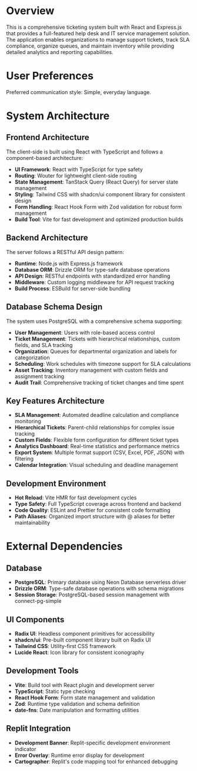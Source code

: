 # Overview

This is a comprehensive ticketing system built with React and Express.js that provides a full-featured help desk and IT service management solution. The application enables organizations to manage support tickets, track SLA compliance, organize queues, and maintain inventory while providing detailed analytics and reporting capabilities.

# User Preferences

Preferred communication style: Simple, everyday language.

# System Architecture

## Frontend Architecture
The client-side is built using React with TypeScript and follows a component-based architecture:
- **UI Framework**: React with TypeScript for type safety
- **Routing**: Wouter for lightweight client-side routing
- **State Management**: TanStack Query (React Query) for server state management
- **Styling**: Tailwind CSS with shadcn/ui component library for consistent design
- **Form Handling**: React Hook Form with Zod validation for robust form management
- **Build Tool**: Vite for fast development and optimized production builds

## Backend Architecture
The server follows a RESTful API design pattern:
- **Runtime**: Node.js with Express.js framework
- **Database ORM**: Drizzle ORM for type-safe database operations
- **API Design**: RESTful endpoints with standardized error handling
- **Middleware**: Custom logging middleware for API request tracking
- **Build Process**: ESBuild for server-side bundling

## Database Schema Design
The system uses PostgreSQL with a comprehensive schema supporting:
- **User Management**: Users with role-based access control
- **Ticket Management**: Tickets with hierarchical relationships, custom fields, and SLA tracking
- **Organization**: Queues for departmental organization and labels for categorization
- **Scheduling**: Work schedules with timezone support for SLA calculations
- **Asset Tracking**: Inventory management with custom fields and assignment tracking
- **Audit Trail**: Comprehensive tracking of ticket changes and time spent

## Key Features Architecture
- **SLA Management**: Automated deadline calculation and compliance monitoring
- **Hierarchical Tickets**: Parent-child relationships for complex issue tracking
- **Custom Fields**: Flexible form configuration for different ticket types
- **Analytics Dashboard**: Real-time statistics and performance metrics
- **Export System**: Multiple format support (CSV, Excel, PDF, JSON) with filtering
- **Calendar Integration**: Visual scheduling and deadline management

## Development Environment
- **Hot Reload**: Vite HMR for fast development cycles
- **Type Safety**: Full TypeScript coverage across frontend and backend
- **Code Quality**: ESLint and Prettier for consistent code formatting
- **Path Aliases**: Organized import structure with @ aliases for better maintainability

# External Dependencies

## Database
- **PostgreSQL**: Primary database using Neon Database serverless driver
- **Drizzle ORM**: Type-safe database operations with schema migrations
- **Session Storage**: PostgreSQL-based session management with connect-pg-simple

## UI Components
- **Radix UI**: Headless component primitives for accessibility
- **shadcn/ui**: Pre-built component library built on Radix UI
- **Tailwind CSS**: Utility-first CSS framework
- **Lucide React**: Icon library for consistent iconography

## Development Tools
- **Vite**: Build tool with React plugin and development server
- **TypeScript**: Static type checking
- **React Hook Form**: Form state management and validation
- **Zod**: Runtime type validation and schema definition
- **date-fns**: Date manipulation and formatting utilities

## Replit Integration
- **Development Banner**: Replit-specific development environment indicator
- **Error Overlay**: Runtime error display for development
- **Cartographer**: Replit's code mapping tool for enhanced debugging